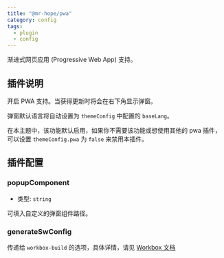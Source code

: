 ```yaml
---
title: "@mr-hope/pwa"
category: config
tags:
  - plugin
  - config
---
```


渐进式网页应用 (Progressive Web App) 支持。

<!-- more -->

## 插件说明

开启 PWA 支持。当获得更新时将会在右下角显示弹窗。

弹窗默认语言将自动设置为 `themeConfig` 中配置的 `baseLang`。

在本主题中，该功能默认启用，如果你不需要该功能或想使用其他的 pwa 插件，可以设置 `themeConfig.pwa` 为 `false` 来禁用本插件。

## 插件配置

### popupComponent

- 类型: `string`

可填入自定义的弹窗组件路径。

### generateSwConfig

传递给 `workbox-build` 的选项，具体详情，请见 [Workbox 文档](https://developers.google.com/web/tools/workbox/reference-docs/latest/module-workbox-build#.generateSW)
